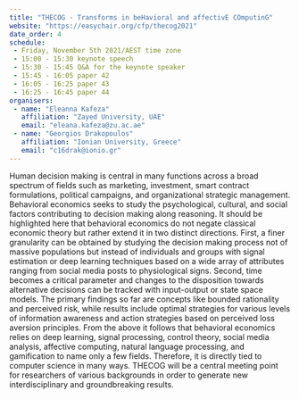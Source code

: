 ```yaml
---
title: "THECOG - Transforms in beHavioral and affectivE COmputinG"
website: "https://easychair.org/cfp/thecog2021"
date_order: 4
schedule:
 - Friday, November 5th 2021/AEST time zone
 - 15:00 - 15:30 keynote speech
 - 15:30 - 15:45 Q&A for the keynote speaker
 - 15:45 - 16:05 paper 42
 - 16:05 - 16:25 paper 43
 - 16:25 - 16:45 paper 44
organisers:
 - name: "Eleanna Kafeza"
   affiliation: "Zayed University, UAE"
   email: "eleana.kafeza@zu.ac.ae"
 - name: "Georgios Drakopoulos"
   affiliation: "Ionian University, Greece"
   email: "c16drak@ionio.gr"
---
```


Human decision making is central in many functions across a broad spectrum of fields such as marketing, investment, smart contract formulations, political campaigns, and organizational strategic management. Behavioral economics seeks to study the psychological, cultural, and social factors contributing to decision making along reasoning. It should be highlighted here that behavioral economics do not negate classical economic theory but rather extend it in two distinct directions. First, a finer granularity can be obtained by studying the decision making process not of massive populations but instead of individuals and groups with signal estimation or deep learning techniques based on a wide array of attributes ranging from social media posts to physiological signs. Second, time becomes a critical parameter and changes to the disposition towards alternative decisions can be tracked with input-output or state space models. The primary findings so far are concepts like bounded rationality and perceived risk, while results include optimal strategies for various levels of information awareness and action strategies based on perceived loss aversion principles. From the above it follows that behavioral economics relies on deep learning, signal processing, control theory, social media analysis, affective computing, natural language processing, and gamification to name only a few fields. Therefore, it is directly tied to computer science in many ways. THECOG will be a central meeting point for researchers of various backgrounds in order to generate new interdisciplinary and groundbreaking results. 
